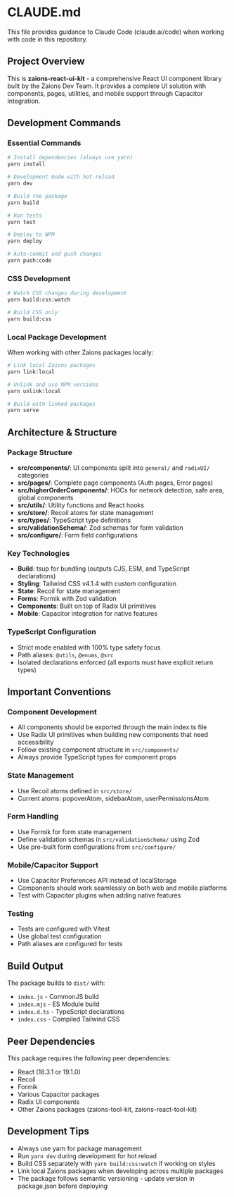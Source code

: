 # CLAUDE.md

This file provides guidance to Claude Code (claude.ai/code) when working with code in this repository.

## Project Overview

This is **zaions-react-ui-kit** - a comprehensive React UI component library built by the Zaions Dev Team. It provides a complete UI solution with components, pages, utilities, and mobile support through Capacitor integration.

## Development Commands

### Essential Commands
```bash
# Install dependencies (always use yarn)
yarn install

# Development mode with hot reload
yarn dev

# Build the package
yarn build

# Run tests
yarn test

# Deploy to NPM
yarn deploy

# Auto-commit and push changes
yarn push:code
```

### CSS Development
```bash
# Watch CSS changes during development
yarn build:css:watch

# Build CSS only
yarn build:css
```

### Local Package Development
When working with other Zaions packages locally:
```bash
# Link local Zaions packages
yarn link:local

# Unlink and use NPM versions
yarn unlink:local

# Build with linked packages
yarn serve
```

## Architecture & Structure

### Package Structure
- **src/components/**: UI components split into `general/` and `radixUI/` categories
- **src/pages/**: Complete page components (Auth pages, Error pages)
- **src/higherOrderComponents/**: HOCs for network detection, safe area, global components
- **src/utils/**: Utility functions and React hooks
- **src/store/**: Recoil atoms for state management
- **src/types/**: TypeScript type definitions
- **src/validationSchema/**: Zod schemas for form validation
- **src/configure/**: Form field configurations

### Key Technologies
- **Build**: tsup for bundling (outputs CJS, ESM, and TypeScript declarations)
- **Styling**: Tailwind CSS v4.1.4 with custom configuration
- **State**: Recoil for state management
- **Forms**: Formik with Zod validation
- **Components**: Built on top of Radix UI primitives
- **Mobile**: Capacitor integration for native features

### TypeScript Configuration
- Strict mode enabled with 100% type safety focus
- Path aliases: `@utils`, `@enums`, `@src`
- Isolated declarations enforced (all exports must have explicit return types)

## Important Conventions

### Component Development
- All components should be exported through the main index.ts file
- Use Radix UI primitives when building new components that need accessibility
- Follow existing component structure in `src/components/`
- Always provide TypeScript types for component props

### State Management
- Use Recoil atoms defined in `src/store/`
- Current atoms: popoverAtom, sidebarAtom, userPermissionsAtom

### Form Handling
- Use Formik for form state management
- Define validation schemas in `src/validationSchema/` using Zod
- Use pre-built form configurations from `src/configure/`

### Mobile/Capacitor Support
- Use Capacitor Preferences API instead of localStorage
- Components should work seamlessly on both web and mobile platforms
- Test with Capacitor plugins when adding native features

### Testing
- Tests are configured with Vitest
- Use global test configuration
- Path aliases are configured for tests

## Build Output
The package builds to `dist/` with:
- `index.js` - CommonJS build
- `index.mjs` - ES Module build
- `index.d.ts` - TypeScript declarations
- `index.css` - Compiled Tailwind CSS

## Peer Dependencies
This package requires the following peer dependencies:
- React (18.3.1 or 19.1.0)
- Recoil
- Formik
- Various Capacitor packages
- Radix UI components
- Other Zaions packages (zaions-tool-kit, zaions-react-tool-kit)

## Development Tips
- Always use yarn for package management
- Run `yarn dev` during development for hot reload
- Build CSS separately with `yarn build:css:watch` if working on styles
- Link local Zaions packages when developing across multiple packages
- The package follows semantic versioning - update version in package.json before deploying